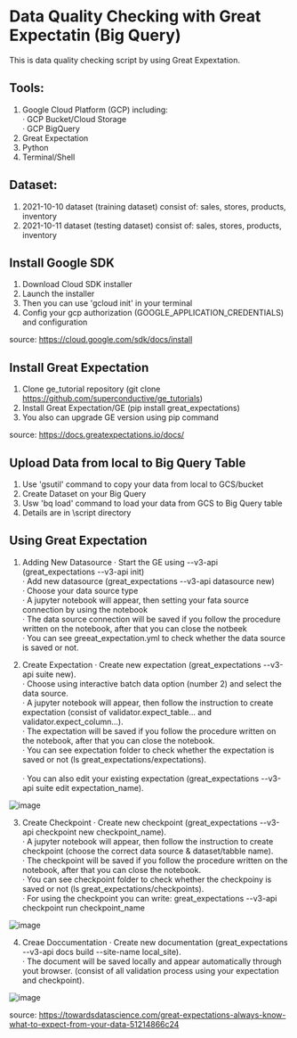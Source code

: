 # Data Quality Checking with Great Expectatin (Big Query)

This is data quality checking script by using Great Expextation.

## Tools:
1. Google Cloud Platform (GCP) including: <br />
  · GCP Bucket/Cloud Storage <br />
  · GCP BigQuery <br />
2. Great Expectation
4. Python
5. Terminal/Shell


## Dataset:
1. 2021-10-10 dataset (training dataset) consist of: sales, stores, products, inventory
2. 2021-10-11 dataset (testing dataset) consist of: sales, stores, products, inventory

## Install Google SDK
1. Download Cloud SDK installer
2. Launch the installer
3. Then you can use 'gcloud init' in your terminal 
4. Config your gcp authorization (GOOGLE_APPLICATION_CREDENTIALS) and configuration

source: https://cloud.google.com/sdk/docs/install

## Install Great Expectation
1. Clone ge_tutorial repository (git clone https://github.com/superconductive/ge_tutorials)
2. Install Great Expectation/GE (pip install great_expectations)
3. You also can upgrade GE version using pip command

source: https://docs.greatexpectations.io/docs/

## Upload Data from local to Big Query Table
1. Use 'gsutil' command to copy your data from local to GCS/bucket
2. Create Dataset on your Big Query
3. Usw 'bq load' command to load your data from GCS to Big Query table
4. Details are in \script directory

## Using Great Expectation
1. Adding New Datasource
   · Start the GE using --v3-api (great_expectations --v3-api init) <br />
   · Add new datasource (great_expectations --v3-api datasource new) <br />
   · Choose your data source type <br />
   · A jupyter notebook will appear, then setting your fata source connection by using the notebook <br />
   · The data source connection will be saved if you follow the procedure written on the notebook, after that you can close the notbeek <br />
   · You can see greeat_expectation.yml to check whether the data source is saved or not.  
  
2. Create Expectation
   · Create new expectation (great_expectations --v3-api suite new). <br />
   · Choose using interactive batch data option (number 2) and select the data source. <br />
   · A jupyter notebook will appear, then follow the instruction to create expectation (consist of validator.expect_table... and validator.expect_column...). <br />
   · The expectation will be saved if you follow the procedure written on the notebook, after that you can close the notebook. <br />
   · You can see expectation folder to check whether the expectation is saved or not (ls great_expectations/expectations). <br />  
   · You can also edit your existing expectation (great_expectations --v3-api suite edit expectation_name).

![image](https://user-images.githubusercontent.com/18484807/142793554-67e87363-b250-4759-8f73-6166cc8f448a.png)


3. Create Checkpoint
   · Create new checkpoint (great_expectations --v3-api checkpoint new checkpoint_name). <br />
   · A jupyter notebook will appear, then follow the instruction to create checkpoint (choose the correct data source & dataset/tabble name). <br />
   · The checkpoint will be saved if you follow the procedure written on the notebook, after that you can close the notebook. <br />
   · You can see checkpoint folder to check whether the checkpoiny is saved or not (ls great_expectations/checkpoints). <br />
   · For using the checkpoint you can write: great_expectations --v3-api checkpoint run checkpoint_name

![image](https://user-images.githubusercontent.com/18484807/142793601-b8bd41b5-6f58-427a-8da6-860eded93b78.png)

4. Creae Doccumentation
   · Create new documentation (great_expectations --v3-api docs build --site-name local_site). <br />
   · The document will be saved locally and appear automatically through yout browser. (consist of all validation process using your expectation and checkpoint).
   
![image](https://user-images.githubusercontent.com/18484807/142793628-ea960bdc-6d53-4384-b89d-4569957bbbd2.png)

source: https://towardsdatascience.com/great-expectations-always-know-what-to-expect-from-your-data-51214866c24 
